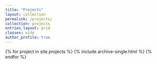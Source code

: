 ```yaml
---
title: "Projects"
layout: collection
permalink: /projects/
collection: projects
entries_layout: grid
classes: wide
author_profile: true
---
```



{% for project in site.projects %}
  {% include archive-single.html %}
{% endfor %}

